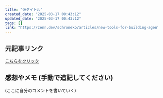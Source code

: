 ```yaml
---
title: "仮タイトル"
created_date: "2025-03-17 00:43:12"
updated_date: "2025-03-17 00:43:12"
tags: []
link: "https://zenn.dev/schroneko/articles/new-tools-for-building-agents"
---
```

## 元記事リンク
[こちらをクリック](https://zenn.dev/schroneko/articles/new-tools-for-building-agents)

## 感想やメモ (手動で追記してください)
(ここに自分のコメントを書いていく)
